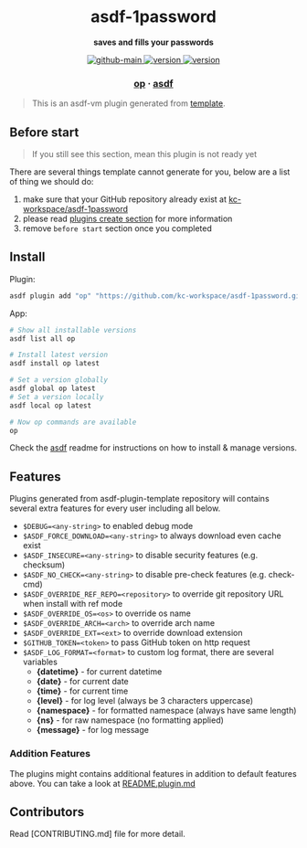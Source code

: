 <h1 align="center">
  asdf-1password
</h1>

<!-- Description section -->
<p align="center">
  <strong>saves and fills your passwords</strong>
</p>

<!-- Badges section -->
<p align="center">
  <a href="https://github.com/kc-workspace/asdf-1password/actions/workflows/main.yml">
    <img
      alt="github-main"
      src="https://img.shields.io/github/actions/workflow/status/kc-workspace/asdf-1password/main.yml?style=flat-square&logo=github">
  </a>
  <a href="https://github.com/kc-workspace/asdf-1password/releases">
    <img
      alt="version"
      src="https://img.shields.io/github/v/release/kc-workspace/asdf-1password?style=flat-square&logo=github">
  </a>
  <a href="https://github.com/kc-workspace/asdf-1password/commits/main">
    <img
      alt="version"
      src="https://img.shields.io/github/last-commit/kc-workspace/asdf-1password/main?style=flat-square&logo=github">
  </a>
</p>

<!-- Links section -->
<h3 align="center">
  <a href="https://1password.com/">op</a>
  <span> · </span>
  <a href="https://asdf-vm.com">asdf</a>
</h3>

> This is an asdf-vm plugin generated from [template][template-gh].

## Before start

> If you still see this section, mean this plugin is not ready yet

There are several things template cannot generate for you,
below are a list of thing we should do:

1. make sure that your GitHub repository already exist at [kc-workspace/asdf-1password][plugin-gh]
2. please read [plugins create section][asdf-create-plugin] for more information
3. remove `before start` section once you completed

## Install

Plugin:

```sh
asdf plugin add "op" "https://github.com/kc-workspace/asdf-1password.git"
```

App:

```sh
# Show all installable versions
asdf list all op

# Install latest version
asdf install op latest

# Set a version globally
asdf global op latest
# Set a version locally
asdf local op latest

# Now op commands are available
op
```

Check the [asdf][asdf-link] readme for instructions on
how to install & manage versions.

## Features

Plugins generated from asdf-plugin-template repository will
contains several extra features for every user including all below.

- `$DEBUG=<any-string>` to enabled debug mode
- `$ASDF_FORCE_DOWNLOAD=<any-string>` to always download even cache exist
- `$ASDF_INSECURE=<any-string>` to disable security features (e.g. checksum)
- `$ASDF_NO_CHECK=<any-string>` to disable pre-check features (e.g. check-cmd)
- `$ASDF_OVERRIDE_REF_REPO=<repository>` to override git repository URL when install with ref mode
- `$ASDF_OVERRIDE_OS=<os>` to override os name
- `$ASDF_OVERRIDE_ARCH=<arch>` to override arch name
- `$ASDF_OVERRIDE_EXT=<ext>` to override download extension
- `$GITHUB_TOKEN=<token>` to pass GitHub token on http request
- `$ASDF_LOG_FORMAT=<format>` to custom log format, there are several variables
  - **{datetime}** - for current datetime
  - **{date}** - for current date
  - **{time}** - for current time
  - **{level}** - for log level (always be 3 characters uppercase)
  - **{namespace}** - for formatted namespace (always have same length)
  - **{ns}** - for raw namespace (no formatting applied)
  - **{message}** - for log message

### Addition Features

The plugins might contains additional features
in addition to default features above.
You can take a look at [README.plugin.md][app-readme]

## Contributors

Read [CONTRIBUTING.md] file for more detail.

<!-- LINKS SECTION -->

[app-readme]: ./README.plugin.md
[plugin-gh]: https://github.com/kc-workspace/asdf-1password
[template-gh]: https://github.com/kc-workspace/asdf-plugin-template
[asdf-link]: https://github.com/asdf-vm/asdf
[asdf-create-plugin]: https://asdf-vm.com/plugins/create.html
